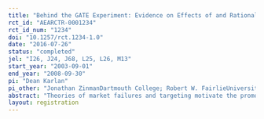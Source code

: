 ```yaml
---
title: "Behind the GATE Experiment: Evidence on Effects of and Rationales for Subsidized Entrepreneurship Training"
rct_id: "AEARCTR-0001234"
rct_id_num: "1234"
doi: "10.1257/rct.1234-1.0"
date: "2016-07-26"
status: "completed"
jel: "I26, J24, J68, L25, L26, M13"
start_year: "2003-09-01"
end_year: "2008-09-30"
pi: "Dean Karlan"
pi_other: "Jonathan ZinmanDartmouth College; Robert W. FairlieUniversity of California, Santa Cruz"
abstract: "Theories of market failures and targeting motivate the promotion of entrepreneurship training programs and generate testable predictions regarding heterogeneous treatment effects from such programs. Using a large randomized evaluation in the United States, we find no strong or lasting effects on those most likely to face credit or human capital constraints, or labor market discrimination. We do find a short-run effect on business ownership for those unemployed at baseline, but this dissipates at longer horizons. Treatment effects on the full sample are also short-term and limited in scope: we do not find effects on business sales, earnings, or employees."
layout: registration
---
```


